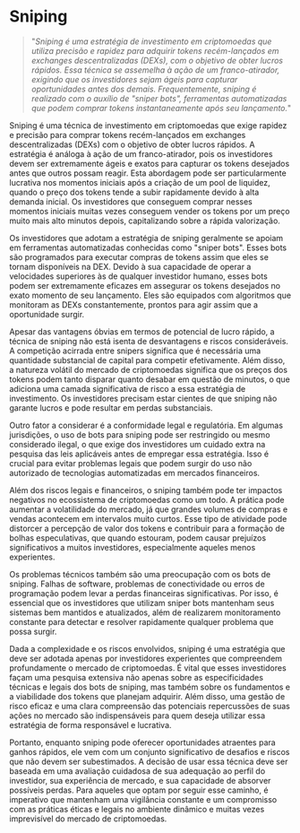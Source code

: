# Sniping 

>"*Sniping é uma estratégia de investimento em criptomoedas que utiliza precisão e rapidez para adquirir tokens recém-lançados em exchanges descentralizadas (DEXs), com o objetivo de obter lucros rápidos. Essa técnica se assemelha à ação de um franco-atirador, exigindo que os investidores sejam ágeis para capturar oportunidades antes dos demais. Frequentemente, sniping é realizado com o auxílio de "sniper bots", ferramentas automatizadas que podem comprar tokens instantaneamente após seu lançamento.*"

Sniping é uma técnica de investimento em criptomoedas que exige rapidez e precisão para comprar tokens recém-lançados em exchanges descentralizadas (DEXs) com o objetivo de obter lucros rápidos. A estratégia é análoga à ação de um franco-atirador, pois os investidores devem ser extremamente ágeis e exatos para capturar os tokens desejados antes que outros possam reagir. Esta abordagem pode ser particularmente lucrativa nos momentos iniciais após a criação de um pool de liquidez, quando o preço dos tokens tende a subir rapidamente devido à alta demanda inicial. Os investidores que conseguem comprar nesses momentos iniciais muitas vezes conseguem vender os tokens por um preço muito mais alto minutos depois, capitalizando sobre a rápida valorização.

Os investidores que adotam a estratégia de sniping geralmente se apoiam em ferramentas automatizadas conhecidas como "sniper bots". Esses bots são programados para executar compras de tokens assim que eles se tornam disponíveis na DEX. Devido à sua capacidade de operar a velocidades superiores às de qualquer investidor humano, esses bots podem ser extremamente eficazes em assegurar os tokens desejados no exato momento de seu lançamento. Eles são equipados com algoritmos que monitoram as DEXs constantemente, prontos para agir assim que a oportunidade surgir.

Apesar das vantagens óbvias em termos de potencial de lucro rápido, a técnica de sniping não está isenta de desvantagens e riscos consideráveis. A competição acirrada entre snipers significa que é necessária uma quantidade substancial de capital para competir efetivamente. Além disso, a natureza volátil do mercado de criptomoedas significa que os preços dos tokens podem tanto disparar quanto desabar em questão de minutos, o que adiciona uma camada significativa de risco a essa estratégia de investimento. Os investidores precisam estar cientes de que sniping não garante lucros e pode resultar em perdas substanciais.

Outro fator a considerar é a conformidade legal e regulatória. Em algumas jurisdições, o uso de bots para sniping pode ser restringido ou mesmo considerado ilegal, o que exige dos investidores um cuidado extra na pesquisa das leis aplicáveis antes de empregar essa estratégia. Isso é crucial para evitar problemas legais que podem surgir do uso não autorizado de tecnologias automatizadas em mercados financeiros.

Além dos riscos legais e financeiros, o sniping também pode ter impactos negativos no ecossistema de criptomoedas como um todo. A prática pode aumentar a volatilidade do mercado, já que grandes volumes de compras e vendas acontecem em intervalos muito curtos. Esse tipo de atividade pode distorcer a percepção de valor dos tokens e contribuir para a formação de bolhas especulativas, que quando estouram, podem causar prejuízos significativos a muitos investidores, especialmente aqueles menos experientes.

Os problemas técnicos também são uma preocupação com os bots de sniping. Falhas de software, problemas de conectividade ou erros de programação podem levar a perdas financeiras significativas. Por isso, é essencial que os investidores que utilizam sniper bots mantenham seus sistemas bem mantidos e atualizados, além de realizarem monitoramento constante para detectar e resolver rapidamente qualquer problema que possa surgir.

Dada a complexidade e os riscos envolvidos, sniping é uma estratégia que deve ser adotada apenas por investidores experientes que compreendem profundamente o mercado de criptomoedas. É vital que esses investidores façam uma pesquisa extensiva não apenas sobre as especificidades técnicas e legais dos bots de sniping, mas também sobre os fundamentos e a viabilidade dos tokens que planejam adquirir. Além disso, uma gestão de risco eficaz e uma clara compreensão das potenciais repercussões de suas ações no mercado são indispensáveis para quem deseja utilizar essa estratégia de forma responsável e lucrativa.

Portanto, enquanto sniping pode oferecer oportunidades atraentes para ganhos rápidos, ele vem com um conjunto significativo de desafios e riscos que não devem ser subestimados. A decisão de usar essa técnica deve ser baseada em uma avaliação cuidadosa de sua adequação ao perfil do investidor, sua experiência de mercado, e sua capacidade de absorver possíveis perdas. Para aqueles que optam por seguir esse caminho, é imperativo que mantenham uma vigilância constante e um compromisso com as práticas éticas e legais no ambiente dinâmico e muitas vezes imprevisível do mercado de criptomoedas.